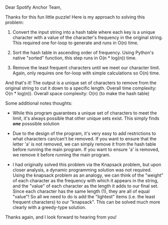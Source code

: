 Dear Spotify Anchor Team,

Thanks for this fun little puzzle! Here is my approach to solving this problem:

1. Convert the input string into a hash table where each key is a unique character with a value of the character's frequency in 
the original string.
This required one for-loop to generate and runs in O(n) time.

2. Sort the hash table in ascending order of frequency. 
Using Python's native "sorted" function, this step runs in O(n * log(n)) time.

3. Remove the least frequent characters until we meet our character limit.
Again, only requires one for-loop with simple calculations so O(n) time.

And that's it! The output is a unique set of characters to remove from the original string to cut it down to a specific length. 
Overall time complexity: O(n * log(n)).
Overall space complexity: O(n) (to make the hash table)

Some additional notes thoughts:

- While this program guarantees a unique set of characters to meet the limit, it's always possible that other unique sets exist. 
This simply finds ***one*** posssible solution

- Due to the design of the program, it's very easy to add restrictions to what characters can/can't be removed. If you want to ensure 
that the letter 'a' is not removed, we can simply remove it from the hash table before running the main program. If you want to ensure 'a' is removed, we remove it before running the main program.

- I had originally solved this problem via the Knapsack problem, but upon closer analysis, a dynamic programming solution was not required. 
Using the knapsack problem as an analogy, we can think of the "weight" of each character as the frequency with which it appears in the string, and the "value" of each character as the length it adds to our final set. Since each character has the same length (1), they are all of equal "value"! So all we need to do is add the "lightest" items (i.e. the least frequent characters) to our "knapsack". This can be solved much more clearly with a greedy-type solution.

Thanks again, and I look forward to hearing from you!
 
